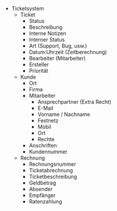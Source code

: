 - Ticketsystem
	- Ticket
		- Status
		- Beschreibung
		- Interne Notizen
		- Interner Status
		- Art (Support, Bug, usw.)
		- Datum:Uhrzeit (Zeitberechnung)
		- Bearbeiter (Mitarbeiter)
		- Ersteller
		- Priorität
	- Kunde
		- Ort
		- Firma
		-  Mitarbeiter
			- Ansprechpartner (Extra Recht)
			- E-Mail
			- Vorname / Nachname
			- Festnetz
			- Mobil
			- Ort
			- Rechte
		- Anschriften
		- Kundennummer
	- Rechnung
		- Rechnungsnummer
		- Ticketabrechnung
		- Ticketbeschreibung
		- Geldbetrag
		- Absender 
		- Empfänger
		- Ratenzahlung